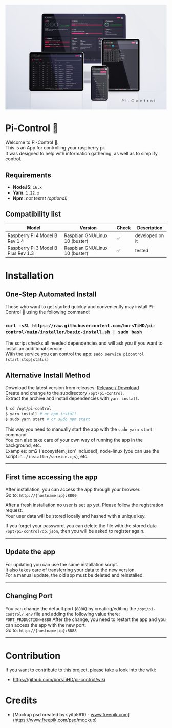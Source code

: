 ![Pi-Control Mockup](/screenshots/mockup.png?raw=true "Pi-Control Mockup")

# Pi-Control 🥷
Welcome to Pi-Control 🥷.  
This is an App for controlling your raspberry pi.  
It was designed to help with information gathering, as well as to simplify control.  

## Requirements
- **NodeJS**: `16.x`
- **Yarn**: `1.22.x`
- **Npm**: _not testet (optional)_

## Compatibility list
| Model | Version | Check | Description |
| --- | --- | --- | --- |
| Raspberry Pi 4 Model B Rev 1.4 | Raspbian GNU/Linux 10 (buster) | ✅ | developed on it |
| Raspberry Pi 3 Model B Plus Rev 1.3 | Raspbian GNU/Linux 10 (buster) | ✅ | tested |

# Installation

## One-Step Automated Install
Those who want to get started quickly and conveniently may install Pi-Control 🥷 using the following command:

### `curl -sSL https://raw.githubusercontent.com/borsTiHD/pi-control/main/installer/basic-install.sh | sudo bash`

The script checks all needed dependencies and will ask you if you want to install an additional service.  
With the service you can control the app: ```sudo service picontrol (start|stop|status)```  

## Alternative Install Method
Download the latest version from releases: [Release / Download](https://github.com/borsTiHD/pi-control/releases)  
Create and change to the subdirectory ```/opt/pi-control```.  
Extract the archive and install dependencies with ```yarn install```.  
```bash
$ cd /opt/pi-control
$ yarn install # or npm install
$ sudo yarn start # or sudo npm start
```

This way you need to manually start the app with the ```sudo yarn start``` command.  
You can also take care of your own way of running the app in the background, etc.  
Examples: pm2 ('ecosystem.json' included), node-linux (you can use the script in ```./installer/service.cjs```), etc.  

-----

## First time accessing the app

After installation, you can access the app through your browser.  
Go to: ```http://{hostname|ip}:8800```  
  
After a fresh installation no user is set up yet. Please follow the registration request.  
Your user data will be stored locally and hashed with a unique key.  
  
If you forget your password, you can delete the file with the stored data ```/opt/pi-control/db.json```, then you will be asked to register again.

-----

## Update the app

For updating you can use the same installation script.  
It also takes care of transferring your data to the new version.  
For a manual update, the old app must be deleted and reinstalled.  

-----

## Changing Port

You can change the default port (```8800```) by creating/editing the ```/opt/pi-control/.env``` file and adding the following value there:  ```PORT_PRODUCTION=8888```
After the change, you need to restart the app and you can access the app with the new port.  
Go to: ```http://{hostname|ip}:8888```

-----
  
# Contribution
If you want to contribute to this project, please take a look into the wiki:  
- https://github.com/borsTiHD/pi-control/wiki

# Credits
- [Mockup psd created by syifa5610 - www.freepik.com](https://www.freepik.com/psd/mockup)  
